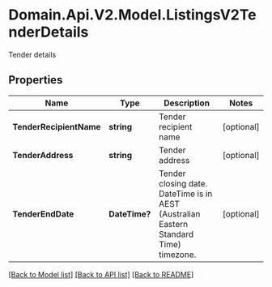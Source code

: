# Domain.Api.V2.Model.ListingsV2TenderDetails
Tender details
## Properties

Name | Type | Description | Notes
------------ | ------------- | ------------- | -------------
**TenderRecipientName** | **string** | Tender recipient name | [optional] 
**TenderAddress** | **string** | Tender address | [optional] 
**TenderEndDate** | **DateTime?** | Tender closing date. DateTime is in AEST (Australian Eastern Standard Time) timezone. | [optional] 

[[Back to Model list]](../README.md#documentation-for-models) [[Back to API list]](../README.md#documentation-for-api-endpoints) [[Back to README]](../README.md)

